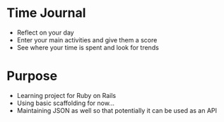 # Time Journal

* Reflect on your day
* Enter your main activities and give them a score
* See where your time is spent and look for trends

# Purpose

* Learning project for Ruby on Rails
* Using basic scaffolding for now...
* Maintaining JSON as well so that potentially it can be used as an API


